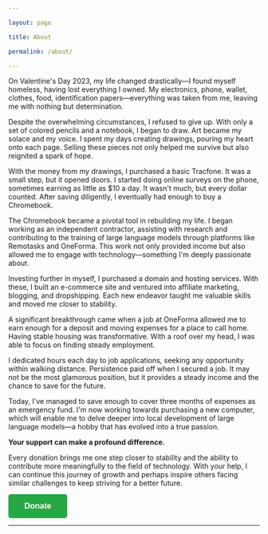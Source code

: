 ```yaml
---

layout: page

title: About

permalink: /about/

---
```


On Valentine's Day 2023, my life changed drastically—I found myself homeless, having lost everything I owned. My electronics, phone, wallet, clothes, food, identification papers—everything was taken from me, leaving me with nothing but determination.

Despite the overwhelming circumstances, I refused to give up. With only a set of colored pencils and a notebook, I began to draw. Art became my solace and my voice. I spent my days creating drawings, pouring my heart onto each page. Selling these pieces not only helped me survive but also reignited a spark of hope.

With the money from my drawings, I purchased a basic Tracfone. It was a small step, but it opened doors. I started doing online surveys on the phone, sometimes earning as little as $10 a day. It wasn't much, but every dollar counted. After saving diligently, I eventually had enough to buy a Chromebook.

The Chromebook became a pivotal tool in rebuilding my life. I began working as an independent contractor, assisting with research and contributing to the training of large language models through platforms like Remotasks and OneForma. This work not only provided income but also allowed me to engage with technology—something I'm deeply passionate about.

Investing further in myself, I purchased a domain and hosting services. With these, I built an e-commerce site and ventured into affiliate marketing, blogging, and dropshipping. Each new endeavor taught me valuable skills and moved me closer to stability.

A significant breakthrough came when a job at OneForma allowed me to earn enough for a deposit and moving expenses for a place to call home. Having stable housing was transformative. With a roof over my head, I was able to focus on finding steady employment.

I dedicated hours each day to job applications, seeking any opportunity within walking distance. Persistence paid off when I secured a job. It may not be the most glamorous position, but it provides a steady income and the chance to save for the future.

Today, I've managed to save enough to cover three months of expenses as an emergency fund. I'm now working towards purchasing a new computer, which will enable me to delve deeper into local development of large language models—a hobby that has evolved into a true passion.

**Your support can make a profound difference.**

Every donation brings me one step closer to stability and the ability to contribute more meaningfully to the field of technology. With your help, I can continue this journey of growth and perhaps inspire others facing similar challenges to keep striving for a better future.

<a href="https://donate.stripe.com/3csaHr2xh1xLaek000">
  <button type="submit" style="
    background-color: #28a745;
    color: white;
    padding: 15px 32px;
    font-size: 16px;
    font-weight: bold;
    border: none;
    border-radius: 5px;
    cursor: pointer;
    transition: background-color 0.3s ease;
  " onmouseover="this.style.backgroundColor='#218838'" onmouseout="this.style.backgroundColor='#28a745'">Donate</button>
</a>

---